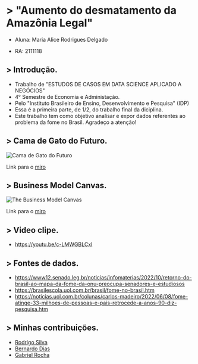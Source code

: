 # > "Aumento do desmatamento da Amazônia Legal"

- Aluna: Maria Alice Rodrigues Delgado

- RA: 2111118

## > Introdução.

- Trabalho de "ESTUDOS DE CASOS EM DATA SCIENCE APLICADO A NEGÓCIOS"
- 4° Semestre de Economia e Administação.
- Pelo "Instituto Brasileiro de Ensino, Desenvolvimento e Pesquisa" (IDP)
- Essa é a primeira parte, de 1/2, do trabalho final da diciplina.
- Este trabalho tem como objetivo analisar e expor dados referentes ao problema da fome no Brasil. Agradeço a atenção!

## > Cama de Gato do Futuro.

![Cama de Gato do Futuro](https://user-images.githubusercontent.com/116606413/197791539-5eb728e1-37ae-4671-bc27-f26aef562e02.jpg)


Link para o [miro](https://miro.com/welcomeonboard/eE1LMEo1SW92bU9xUWxZYTJFUlJ1WjRKaEJTT1dFOG03UWtsREdzZmViWXQ5VzhjTVlVMEhlTUJndW5LMU5QZnwzMDc0NDU3MzU1OTc1NTc4OTYzfDI=?share_link_id=552053073556)


## > Business Model Canvas.

![The Business Model Canvas](https://user-images.githubusercontent.com/116606413/197894854-0a338d6c-999d-4b55-8ad9-172d04cce904.png)

Link para o [miro](https://miro.com/welcomeonboard/eW81eU9tU3RMZkVmOXZFdm9xcnBFQjAyTGFFZVhnZ2hnZGhJZ2lSMDFXaXVycnladWJENWRNZTJlTE1wRWJKY3wzMDc0NDU3MzU1OTc1NTc4OTYzfDI=?share_link_id=478449391344)

## > Video clipe.
- https://youtu.be/c-LMWGBLCxI

## > Fontes de dados.
- https://www12.senado.leg.br/noticias/infomaterias/2022/10/retorno-do-brasil-ao-mapa-da-fome-da-onu-preocupa-senadores-e-estudiosos
- https://brasilescola.uol.com.br/brasil/fome-no-brasil.htm
- https://noticias.uol.com.br/colunas/carlos-madeiro/2022/06/08/fome-atinge-33-milhoes-de-pessoas-e-pais-retrocede-a-anos-90-diz-pesquisa.htm

## > Minhas contribuições.
- [Rodrigo Silva](https://github.com/Rodrigosilva028/Trab_dados/blob/main/README.md)
- [Bernardo Dias](https://github.com/bernardodso/TrabDadosDesmatamento/blob/main/README.md)
- [Gabriel Rocha](https://github.com/GabrielRocha22?tab=repositories)
